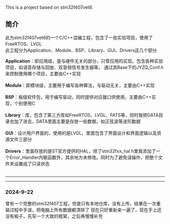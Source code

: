    This is a project based on stm32f407vet6. <br>


## 简介
   此为stm32f407vet6的一个C/C++混编工程，包含了一些实验项目，使用了FreeRTOS、LVGL <br>
此工程分为Application、Module、BSP、Library、GUI、Drivers这几个部分

**Application**：即应用级，是与硬件无关的部分，只管应用的实现。包含各种实验项目，如语音存储与回放、双音频信号发生器等。
通过其Base下的JYZQ_Conf.h来控制使用哪个项目，主要由C++实现  <br><br>
**Module**：即模块级，主要用于编写各种算法，与驱动无关，主要由C++实现  <br><br>
**BSP**：板级软件包，用于编写驱动，同时提供对应接口供使用，主要由C++实现，个别使用C  <br><br>
**Library**：库，包含了第三方库如FreeRTOS、LVGL、FATS等，同时我把DATA目录也加了进去，DATA里面主要是存放一些数据，如正弦波等波形数据  <br><br>
**GUI**：设计用户界面的，使用的是LVGL，里面包含了界面设计和界面逻辑以及资源文件三部分  <br><br>
**Drivers**：里面存放的是ST官方提供的HAL，除了stm32fxx_hal.h里我添加了一个Error_Handler内联函数外，其余地方未修改。同时为了避免误操作，把整个文件夹设置成了只读状态  <br><br>

------
______

### 2024-9-22
  曾有一个完整的stm32f407工程，但是只有本地仓库，没有上传。结果在一次重装过程中手误，把电脑上所有数据都清除了
  现在只好重新来一遍了，现在手上还没有板子，先写一个大致的框架，之后再慢慢补充
